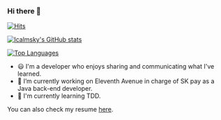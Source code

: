 ### Hi there 👋

[![Hits](https://hits.seeyoufarm.com/api/count/incr/badge.svg?url=https%3A%2F%2Fgithub.com%2Flcalmsky%2Fhit-counter&count_bg=%2379C83D&title_bg=%23555555&icon=&icon_color=%23E7E7E7&title=hits&edge_flat=true)]()

[![lcalmsky's GitHub stats](https://github-readme-stats.vercel.app/api?username=lcalmsky&theme=highcontrast&count_private=true&show_icons=true&include_all_commits=true)]()

[//]: <> "dark, radical, merko, gruvbox, tokyonight, onedark, cobalt, synthwave, highcontrast, dracula"

[![Top Languages](https://github-readme-stats.vercel.app/api/top-langs?username=lcalmsky&layout=compact)]()

- :smiley: I'm a developer who enjoys sharing and communicating what I've learned.
- 🔭 I’m currently working on Eleventh Avenue in charge of SK pay as a Java back-end developer.
- 🌱 I'm currently learning TDD.

You can also check my resume [here](https://github.com/lcalmsky/lcalmsky/tree/main/docs/resume.md).
